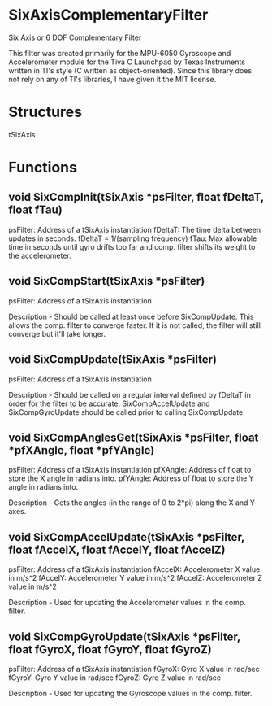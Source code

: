 SixAxisComplementaryFilter
==========================

Six Axis or 6 DOF Complementary Filter

This filter was created primarily for the MPU-6050 Gyroscope and Accelerometer module for the
Tiva C Launchpad by Texas Instruments written in TI's style (C written as object-oriented).
Since this library does not rely on any of TI's libraries, I have given it the MIT license.

Structures
==========================
tSixAxis


Functions
==========================

void SixCompInit(tSixAxis *psFilter, float fDeltaT, float fTau)
--------------------------------------------------------------------------------------------
psFilter: Address of a tSixAxis instantiation
fDeltaT:  The time delta between updates in seconds. fDeltaT = 1/(sampling frequency)
fTau:     Max allowable time in seconds until gyro drifts too far and comp. filter
          shifts its weight to the accelerometer.


void SixCompStart(tSixAxis *psFilter)
--------------------------------------------------------------------------------------------
psFilter: Address of a tSixAxis instantiation

Description - Should be called at least once before SixCompUpdate. This allows the comp.
filter to converge faster. If it is not called, the filter will still converge but it'll
take longer.


void SixCompUpdate(tSixAxis *psFilter)
--------------------------------------------------------------------------------------------
psFilter: Address of a tSixAxis instantiation

Description - Should be called on a regular interval defined by fDeltaT in order for the
filter to be accurate. SixCompAccelUpdate and SixCompGyroUpdate should be called prior to
calling SixCompUpdate.


void SixCompAnglesGet(tSixAxis *psFilter, float *pfXAngle, float *pfYAngle)
--------------------------------------------------------------------------------------------
psFilter: Address of a tSixAxis instantiation
pfXAngle: Address of float to store the X angle in radians into.
pfYAngle: Address of float to store the Y angle in radians into.

Description - Gets the angles (in the range of 0 to 2*pi) along the X and Y axes.


void SixCompAccelUpdate(tSixAxis *psFilter, float fAccelX, float fAccelY, float fAccelZ)
--------------------------------------------------------------------------------------------
psFilter: Address of a tSixAxis instantiation
fAccelX:  Accelerometer X value in m/s^2
fAccelY:  Accelerometer Y value in m/s^2
fAccelZ:  Accelerometer Z value in m/s^2

Description - Used for updating the Accelerometer values in the comp. filter.


void SixCompGyroUpdate(tSixAxis *psFilter, float fGyroX, float fGyroY, float fGyroZ)
--------------------------------------------------------------------------------------------
psFilter: Address of a tSixAxis instantiation
fGyroX:   Gyro X value in rad/sec
fGyroY:   Gyro Y value in rad/sec
fGyroZ:   Gyro Z value in rad/sec

Description - Used for updating the Gyroscope values in the comp. filter.
